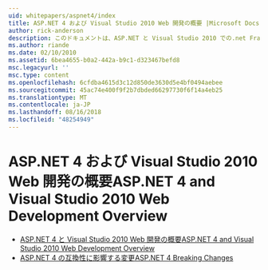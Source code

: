 ```yaml
---
uid: whitepapers/aspnet4/index
title: ASP.NET 4 および Visual Studio 2010 Web 開発の概要 |Microsoft Docs
author: rick-anderson
description: このドキュメントは、ASP.NET と Visual Studio 2010 での.net Framework 4 に含まれている数多くの新しい機能の概要を提供します。
ms.author: riande
ms.date: 02/10/2010
ms.assetid: 6bea4655-b0a2-442a-b9c1-d323467befd8
msc.legacyurl: ''
msc.type: content
ms.openlocfilehash: 6cfdba4615d3c12d850de3630d5e4bf0494aebee
ms.sourcegitcommit: 45ac74e400f9f2b7dbded66297730f6f14a4eb25
ms.translationtype: MT
ms.contentlocale: ja-JP
ms.lasthandoff: 08/16/2018
ms.locfileid: "48254949"
---
```

<a name="aspnet-4-and-visual-studio-2010-web-development-overview"></a><span data-ttu-id="ed7ab-103">ASP.NET 4 および Visual Studio 2010 Web 開発の概要</span><span class="sxs-lookup"><span data-stu-id="ed7ab-103">ASP.NET 4 and Visual Studio 2010 Web Development Overview</span></span>
====================
- [<span data-ttu-id="ed7ab-104">ASP.NET 4 と Visual Studio 2010 Web 開発の概要</span><span class="sxs-lookup"><span data-stu-id="ed7ab-104">ASP.NET 4 and Visual Studio 2010 Web Development Overview</span></span>](overview.md)
- [<span data-ttu-id="ed7ab-105">ASP.NET 4 の互換性に影響する変更</span><span class="sxs-lookup"><span data-stu-id="ed7ab-105">ASP.NET 4 Breaking Changes</span></span>](breaking-changes.md)
